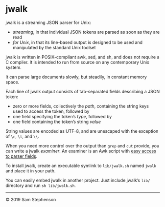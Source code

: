 # jwalk

jwalk is a streaming JSON parser for Unix:

* _streaming_, in that individual JSON tokens are parsed as soon as they are read
* _for Unix_, in that its line-based output is designed to be used and manipulated by the standard Unix toolset

jwalk is written in POSIX-compliant awk, sed, and sh, and does not require a C compiler. It is intended to run from source on any contemporary Unix system.

It can parse large documents slowly, but steadily, in constant memory space.

Each line of jwalk output consists of tab-separated fields describing a JSON token:

* zero or more fields, collectively the _path_, containing the string keys used to access the token, followed by
* one field specifying the token’s _type_, followed by
* one field containing the token’s string _value_

String values are encoded as UTF-8, and are unescaped with the exception of `\n`, `\t`, and `\\`.

When you need more control over the output than `grep` and `cut` provide, you can write a jwalk _examiner_. An examiner is an Awk script with [easy access to parser fields](lib/jwalk/examine.awk).

To install jwalk, create an executable symlink  to `lib/jwalk.sh` named `jwalk` and place it in your path.

You can easily embed jwalk in another project. Just include jwalk’s `lib/` directory and run `sh lib/jwalk.sh`.

---

© 2019 Sam Stephenson
